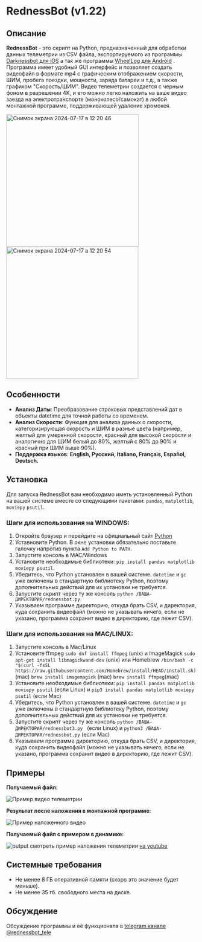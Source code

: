 # RednessBot (v1.22)

## Описание

**RednessBot** - это скрипт на Python, предназначенный для обработки данных телеметрии из CSV файла, экспортируемого из программы [Darknessbot для iOS](https://apps.apple.com/us/app/darknessbot/id1108403878) а так же программы [WheelLog для Android](https://play.google.com/store/apps/details?id=com.cooper.wheellog&hl=en_US) . Программа имеет удобный GUI интерфейс и позволяет создать видеофайл в формате mp4 с графическим отображением скорости, ШИМ, пробега поездки, мощности, заряда батареи и т.д., а также графиком "Скорость/ШИМ". Видео телеметрии создается с черным фоном в разрешении 4K, и его можно легко наложить на ваше видео заезда на электротранспорте (моноколесо/самокат) в любой монтажной программе, поддерживающей удаление хромокея.

<img width="351" alt="Снимок экрана 2024-07-17 в 12 20 46" src="https://github.com/user-attachments/assets/a0abcad7-357e-4634-8eda-a4a2869f7118">
<img width="350" alt="Снимок экрана 2024-07-17 в 12 20 54" src="https://github.com/user-attachments/assets/435275f9-594c-4c29-bd46-f3e1d0492bca">

## Особенности

- **Анализ Даты**: Преобразование строковых представлений дат в объекты datetime для точной работы со временем.
- **Анализ Скорости**: Функция для анализа данных о скорости, категоризирующая скорость и ШИМ  в разные цвета (например, желтый для умеренной скорости, красный для высокой скорости и аналогично для ШИМ белый до 80%, желтый с 80% до 90% и красный при ШИМ выше 90%).
- **Поддержка языков**: **English, Русский, Italiano, Français, Español, Deutsch.**

## Установка

Для запуска RednessBot вам необходимо иметь установленный Python на вашей системе вместе со следующими пакетами: `pandas`, `matplotlib`, `moviepy` `psutil`.

### Шаги для использования на WINDOWS:

1. Откройте браузер и перейдите на официальный сайт [Python](python.org)
2. Уставновите Python. В окне установки обязательно поставьте галочку напротив пункта `Add Python to PATH`.
3. Запустите консоль в MAC/Windows
5. Установите необходимые библиотеки: `pip install pandas matplotlib moviepy psutil`.
6. Убедитесь, что Python установлен в вашей системе. `datetime` и `gc` уже включены в стандартную библиотеку Python, поэтому дополнительных действий для их установки не требуется.
7. Запустите скрипт через ту же консоль `python /ВАША-ДИРЕКТОРИЯ/rednessbot.py`
8. Указываем программе директорию, откуда брать CSV, и директория, куда сохранить видеофайл (можно не указывать ничего, если не указано, программа сохранит видео в директорию, где лежит CSV).

### Шаги для использования на MAC/LINUX:

1. Запустите консоль в Mac/Linux
2. Установите ffmpeg `sudo dnf install ffmpeg` (unix) и ImageMagick `sudo apt-get install libmagickwand-dev` (unix) или Homebrew `/bin/bash -c "$(curl -fsSL https://raw.githubusercontent.com/Homebrew/install/HEAD/install.sh)`(mac) `brew install imagemagick` (mac) `brew install ffmpeg`(mac)
3. Установите необходимые библиотеки: `pip install pandas matplotlib moviepy psutil` (если Linux) и `pip3 install pandas matplotlib moviepy psutil` (если Mac)
4. Убедитесь, что Python установлен в вашей системе. `datetime` и `gc` уже включены в стандартную библиотеку Python, поэтому дополнительных действий для их установки не требуется.
5. Запустите скрипт через ту же консоль `python /ВАША-ДИРЕКТОРИЯ/rednessbot3.py ` (если Linux) и `python3 /ВАША-ДИРЕКТОРИЯ/rednessbot.py` (если Mac)
6. Указываем программе директорию, откуда брать CSV, и директория, куда сохранить видеофайл (можно не указывать ничего, если не указано, программа сохранит видео в директорию, где лежит CSV).

## Примеры

**Получаемый файл:**

![Пример видео телеметрии](https://github.com/user-attachments/assets/4ddfca00-4c9d-4149-b725-d200d3f9863d)

**Результат после наложения в монтажной программе:**

![Пример наложенного видео](https://github.com/user-attachments/assets/cb7aee5b-8218-4757-bd28-16190fca2623)

**Получаемый файл с примером в динамике:**

![output](https://github.com/user-attachments/assets/d261d91d-c66d-415a-8ab2-ec50e73be320)
смотреть пример наложения телеметрии [на youtube](https://youtu.be/-AFmMTA96d0)

## Системные требования

- Не менее 8 ГБ оперативной памяти (скоро это значение будет меньше).
- Не менее 35 гб. свободного места на диске.

## Обсуждение

Обсуждение программы и её функционала в [telegram канале @rednessbot_tele](https://t.me/rednessbot_tele)
